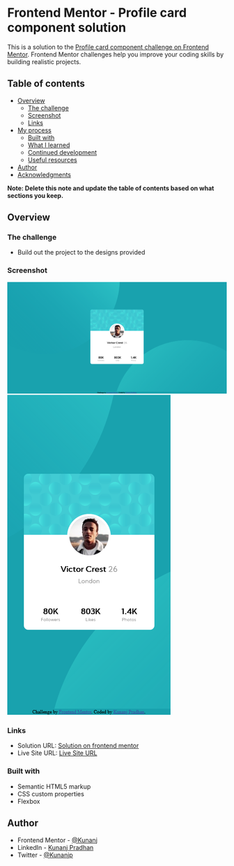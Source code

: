 # Frontend Mentor - Profile card component solution

This is a solution to the [Profile card component challenge on Frontend Mentor](https://www.frontendmentor.io/challenges/profile-card-component-cfArpWshJ). Frontend Mentor challenges help you improve your coding skills by building realistic projects. 

## Table of contents

- [Overview](#overview)
  - [The challenge](#the-challenge)
  - [Screenshot](#screenshot)
  - [Links](#links)
- [My process](#my-process)
  - [Built with](#built-with)
  - [What I learned](#what-i-learned)
  - [Continued development](#continued-development)
  - [Useful resources](#useful-resources)
- [Author](#author)
- [Acknowledgments](#acknowledgments)

**Note: Delete this note and update the table of contents based on what sections you keep.**

## Overview

### The challenge

- Build out the project to the designs provided

### Screenshot

![](./images/Desktop-Design.png)
![](./images/Mobile-Design.png)

### Links

- Solution URL: [Solution on frontend mentor](https://www.frontendmentor.io/solutions/profile-card-component-rqMOSOI8d)
- Live Site URL: [Live Site URL](https://profile-card-component-solution-by-kunanj.netlify.app/)

### Built with

- Semantic HTML5 markup
- CSS custom properties
- Flexbox

## Author

- Frontend Mentor - [@Kunanj](https://www.frontendmentor.io/profile/Kunanj)
- LinkedIn - [Kunanj Pradhan](https://www.linkedin.com/in/kunanj-pradhan-28b2001b2/)
- Twitter - [@Kunanjp](https://twitter.com/Kunanjp)
